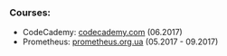 ### Courses: ###

* CodeCademy: [codecademy.com](https://www.codecademy.com/learn/python) (06.2017)
* Prometheus: [prometheus.org.ua](https://edx.prometheus.org.ua/courses/KPI/Programming101/2015_T1/about) (05.2017 - 09.2017)
